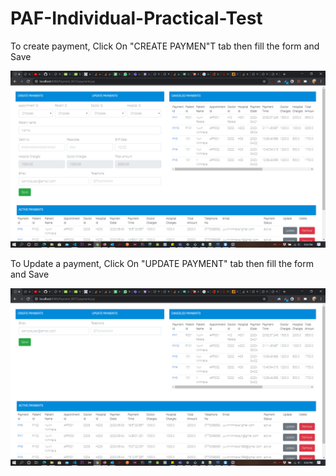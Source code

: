 # PAF-Individual-Practical-Test


To create payment, Click On "CREATE PAYMEN"T tab then fill the form and Save

![Payment UI Guide](https://github.com/YuvinNP/PAF-Individual-Practical-Test/blob/master/images/Screenshot%20(115).png)

To Update a payment, Click On "UPDATE PAYMENT" tab then fill the form and Save

![Payment UI Guide](https://github.com/YuvinNP/PAF-Individual-Practical-Test/blob/master/images/Screenshot%20(116).png)
